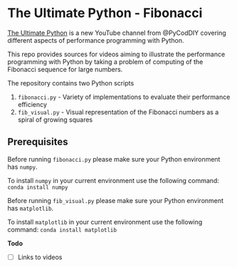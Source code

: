 # The Ultimate Python - Fibonacci
[The Ultimate Python](https://www.youtube.com/@pycoddiy) is a new YouTube channel from @PyCodDIY covering different aspects of performance programming with Python.

This repo provides sources for videos aiming to illustrate the performance programming with Python by taking a problem of computing of the Fibonacci sequence for large numbers. 

The repository contains two Python scripts
1. `fibonacci.py` - Variety of implementations to evaluate their performance efficiency
2. `fib_visual.py` - Visual representation of the Fibonacci numbers as a spiral of growing squares

## Prerequisites

Before running `fibonacci.py` please make sure your Python environment has `numpy`.

To install `numpy` in your current environment use the following command:
`conda install numpy`

Before running `fib_visual.py` please make sure your Python environment has `matplotlib`.

To install `matplotlib` in your current environment use the following command:
`conda install matplotlib`

**Todo**
- [ ] Links to videos
